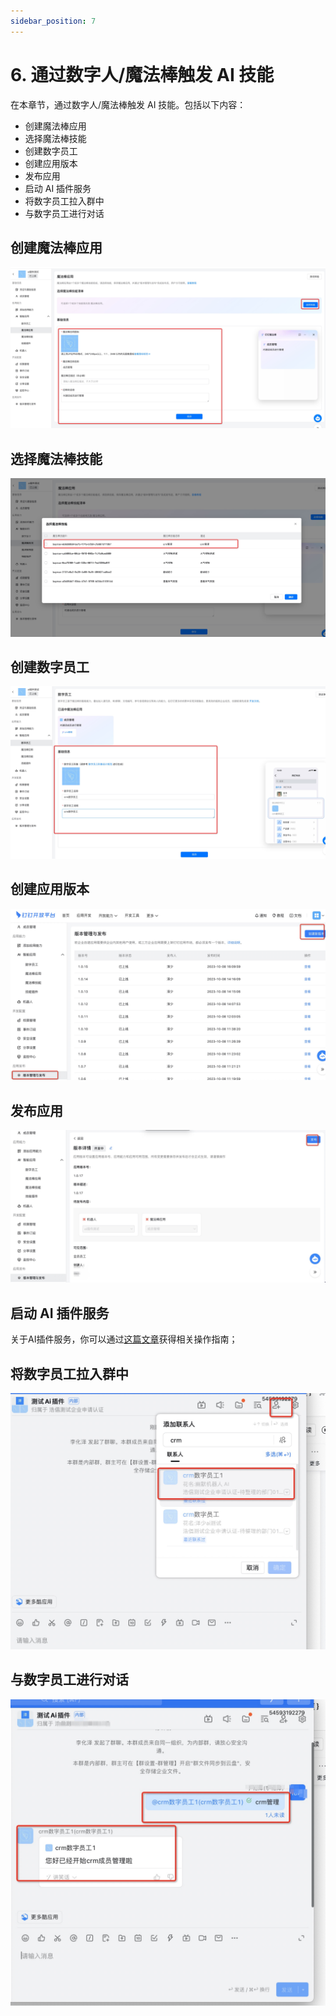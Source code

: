 ```yaml
---
sidebar_position: 7
---
```


# 6. 通过数字人/魔法棒触发 AI 技能
在本章节，通过数字人/魔法棒触发 AI 技能。包括以下内容：
- 创建魔法棒应用
- 选择魔法棒技能
- 创建数字员工
- 创建应用版本
- 发布应用
- 启动 AI 插件服务
- 将数字员工拉入群中
- 与数字员工进行对话
## 创建魔法棒应用
![img.png](/img/explore/stream/aiplugin/create-ai-app.jpg)
## 选择魔法棒技能
![img.png](/img/explore/stream/aiplugin/select-ai-skill.jpg)
## 创建数字员工
![img.png](/img/explore/stream/aiplugin/data-member-create.jpg)

## 创建应用版本
![img.png](/img/explore/stream/aiplugin/publish-app-version.jpg)
## 发布应用
![img.png](/img/explore/stream/aiplugin/to-publish-app-version.jpg)
## 启动 AI 插件服务
关于AI插件服务，你可以通过[这篇文章](/docs/explore/tutorials/stream/aiplugin/java/build-ai-plugin-server)获得相关操作指南；


## 将数字员工拉入群中
![img.png](/img/explore/stream/aiplugin/jion-test-group.jpg)
## 与数字员工进行对话
![img.png](/img/explore/stream/aiplugin/talk-to-AI-member.jpg)



